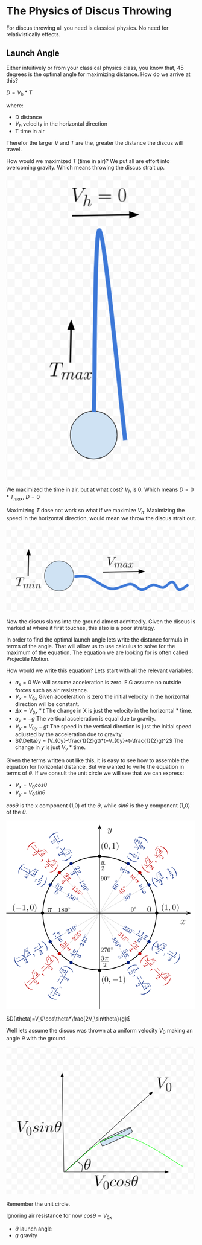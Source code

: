 # The Physics of Discus Throwing

For discus throwing all you need is classical physics. No need for relativistically effects.

## Launch Angle

Either intuitively or from your classical physics class, you know that, 45 degrees is the optimal angle for maximizing distance. How do we arrive at this?

$D=V_h*T$

where:

- D distance
- $V_h$ velocity in the horizontal direction
- T time in air

Therefor the larger $V$ and $T$ are the, greater the distance the discus will travel.

How would we maximized $T$ (time in air)? We put all are effort into overcoming gravity. Which means throwing the discus strait up.

<img src="https://raw.githubusercontent.com/nmharmon8/TheAdventuresOfAliceAndBobPosts/main/posts/post_assets/discus/D_Up.png" width=500/>

We maximized the time in air, but at what cost? $V_h$ is 0. Which means $D=0*T_{max}$, $D=0$

Maximizing $T$ dose not work so what if we maximize $V_h$. Maximizing the speed in the horizontal direction, would mean we throw the discus strait out. 

<img src="https://raw.githubusercontent.com/nmharmon8/TheAdventuresOfAliceAndBobPosts/main/posts/post_assets/discus/D_h.png" width=500/>

Now the discus slams into the ground almost admittedly. Given the discus is marked at where it first touches, this also is a poor strategy.



In order to find the optimal launch angle lets write the distance formula in terms of the angle. That will allow us to use calculus to solve for the maximum of the equation. The equation we are looking for is often called Projectile Motion.


How would we write this equation? Lets start with all the relevant variables:

- $a_x=0$ We will assume acceleration is zero. E.G assume no outside forces such as air resistance.
- $V_x=V_{0x}$ Given acceleration is zero the initial velocity in the horizontal direction will be constant.
- ${\Delta}x = V_{0x}*t$ The change in X is just the velocity in the horizontal * time.
- $a_y=-g$ The vertical acceleration is equal due to gravity.
- $V_y=V_{0y} - gt$ The speed in the vertical direction is just the initial speed adjusted by the acceleration due to gravity. 
- ${\Delta}y = (V_{0y}-\frac{1}{2}gt)*t=V_{0y}*t-\frac{1}{2}gt^2$ The change in $y$ is just $V_y$ * time.

Given the terms written out like this, it is easy to see how to assemble the equation for horizontal distance. But we wanted to write the equation in terms of $\theta$. If we consult the unit circle we will see that we can express:

- $V_x=V_0cos\theta$
- $V_y=V_0sin\theta$

$cos\theta$ is the x component (1,0) of the $\theta$, while $sin\theta$ is the y component (1,0) of the $\theta$. 

<img src="https://raw.githubusercontent.com/nmharmon8/TheAdventuresOfAliceAndBobPosts/main/posts/post_assets/discus/unitc.png" width=500/>

$D(\theta)=V_0\cos\theta*\frac{2V_\sin\theta}{g}$


Well lets assume the discus was thrown at a uniform velocity $V_0$ making an angle $\theta$ with the ground.


<img src="https://raw.githubusercontent.com/nmharmon8/TheAdventuresOfAliceAndBobPosts/main/posts/post_assets/discus/proM.png" width=500/>


Remember the unit circle. 

Ignoring air resistance for now $cos\theta=V_{0x}$

 




- $\theta$ launch angle
- $g$ gravity

